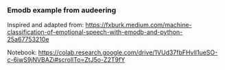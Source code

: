 ###  Emodb example from audeering

Inspired and adapted from: https://fxburk.medium.com/machine-classification-of-emotional-speech-with-emodb-and-python-25a67753210e

Notebook: https://colab.research.google.com/drive/1VUd37fbFHvlI1ueSO-c-6iwS9jNVBAZi#scrollTo=ZtJ5o-Z2T9fY




